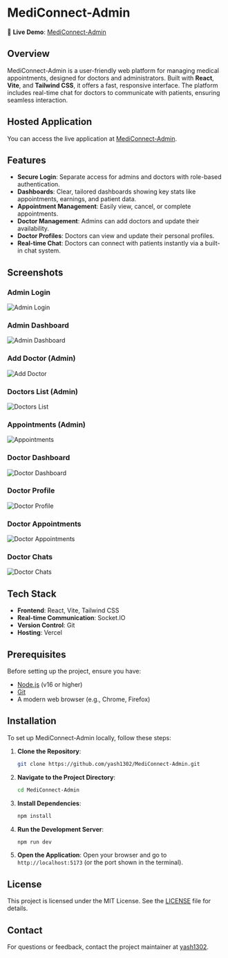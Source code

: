 # MediConnect-Admin

🔗 **Live Demo**: [MediConnect-Admin](https://medi-connect-api-kmpz.vercel.app)

## Overview

MediConnect-Admin is a user-friendly web platform for managing medical appointments, designed for doctors and administrators. Built with **React**, **Vite**, and **Tailwind CSS**, it offers a fast, responsive interface. The platform includes real-time chat for doctors to communicate with patients, ensuring seamless interaction.

## Hosted Application

You can access the live application at [MediConnect-Admin](https://medi-connect-api-kmpz.vercel.app).

## Features

- **Secure Login**: Separate access for admins and doctors with role-based authentication.
- **Dashboards**: Clear, tailored dashboards showing key stats like appointments, earnings, and patient data.
- **Appointment Management**: Easily view, cancel, or complete appointments.
- **Doctor Management**: Admins can add doctors and update their availability.
- **Doctor Profiles**: Doctors can view and update their personal profiles.
- **Real-time Chat**: Doctors can connect with patients instantly via a built-in chat system.

## Screenshots

### Admin Login

![Admin Login](./screenshots/admin-login.png)

### Admin Dashboard

![Admin Dashboard](./screenshots/admin-dashboard.png)

### Add Doctor (Admin)

![Add Doctor](./screenshots/admin-add-doctors.png)

### Doctors List (Admin)

![Doctors List](./screenshots/admin-doctor-list.png)

### Appointments (Admin)

![Appointments](./screenshots/admin-appointments.png)

### Doctor Dashboard

![Doctor Dashboard](./screenshots/doctor-dashboard.png)

### Doctor Profile

![Doctor Profile](./screenshots/doctor-profile.png)

### Doctor Appointments

![Doctor Appointments](./screenshots/doctor-appointments.png)

### Doctor Chats

![Doctor Chats](./screenshots/doctor-chats.png)

## Tech Stack

- **Frontend**: React, Vite, Tailwind CSS
- **Real-time Communication**: Socket.IO
- **Version Control**: Git
- **Hosting**: Vercel

## Prerequisites

Before setting up the project, ensure you have:

- [Node.js](https://nodejs.org/) (v16 or higher)
- [Git](https://git-scm.com/)
- A modern web browser (e.g., Chrome, Firefox)

## Installation

To set up MediConnect-Admin locally, follow these steps:

1. **Clone the Repository**:

   ```bash
   git clone https://github.com/yash1302/MediConnect-Admin.git
   ```

2. **Navigate to the Project Directory**:

   ```bash
   cd MediConnect-Admin
   ```

3. **Install Dependencies**:

   ```bash
   npm install
   ```

4. **Run the Development Server**:

   ```bash
   npm run dev
   ```

5. **Open the Application**:
   Open your browser and go to `http://localhost:5173` (or the port shown in the terminal).

## License

This project is licensed under the MIT License. See the [LICENSE](LICENSE) file for details.

## Contact

For questions or feedback, contact the project maintainer at [yash1302](https://github.com/yash1302).
